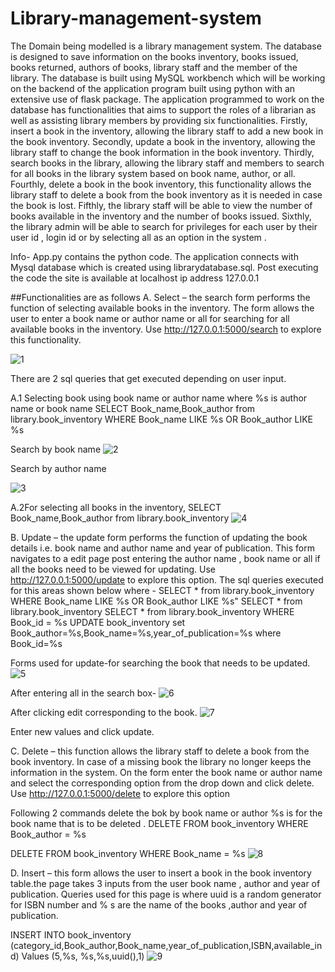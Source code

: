 # Library-management-system
The Domain being modelled is a library management system. The database is designed to save information on the books inventory, books issued, books returned, authors of books, library staff and the member of the library. The database is built using MySQL workbench which will be working on the backend of the application program built using python with an extensive use of flask package. The application programmed to work on the database has functionalities that aims to support the roles of a librarian as well as assisting library members by providing six functionalities. Firstly, insert a book in the inventory, allowing the library staff to add a new book in the book inventory. Secondly, update a book in the inventory, allowing the library staff to change the book information in the book inventory. Thirdly, search books in the library, allowing the library staff and members to search for all books in the library system based on book name, author, or all. Fourthly, delete a book in the book inventory, this functionality allows the library staff to delete a book from the book inventory as it is needed in case the book is lost. Fifthly, the library staff will be able to view the number of books available in the inventory and the number of books issued. Sixthly, the library admin will be able to search for privileges for each user by their user id , login id or by selecting all as an option in the system .

Info-
App.py contains the python code.
The application connects with Mysql database which is created using librarydatabase.sql.
Post executing the code the site is available at localhost ip address 127.0.0.1

##Functionalities are as follows
A.	Select – the search form performs the function of selecting available books in the inventory. The form allows the user to enter a book name or author name or all for searching for all available books in the inventory. Use http://127.0.0.1:5000/search to explore this functionality.


![1](https://user-images.githubusercontent.com/62599559/91018674-39765b80-e633-11ea-81f1-d4b497ae5d00.png)



 
There are 2 sql queries that get executed depending on user input.

A.1 Selecting book using book name or author name where %s is author name or book name
SELECT Book_name,Book_author from library.book_inventory WHERE Book_name LIKE %s OR Book_author LIKE %s 

Search by book name
![2](https://user-images.githubusercontent.com/62599559/91018676-3a0ef200-e633-11ea-955e-9714a9a4dceb.png)

 

Search by author name
 
![3](https://user-images.githubusercontent.com/62599559/91018679-3a0ef200-e633-11ea-9885-37c7c0a4bd0f.png)



A.2For selecting all books in the inventory,
SELECT Book_name,Book_author from library.book_inventory
![4](https://user-images.githubusercontent.com/62599559/91018680-3aa78880-e633-11ea-8ff1-a138f5859c7f.png)


 


B.	Update – the update form performs the function of updating the book details i.e. book name and author name and year of publication. This form navigates to a edit page post entering the author name , book name or all if all the books need to be  viewed for updating. Use http://127.0.0.1:5000/update to explore this option.
The sql queries executed for this areas shown below where -
SELECT * from library.book_inventory WHERE Book_name LIKE %s OR Book_author LIKE %s"
SELECT * from library.book_inventory
SELECT * from library.book_inventory WHERE Book_id = %s
UPDATE book_inventory set Book_author=%s,Book_name=%s,year_of_publication=%s where Book_id=%s


Forms used for update-for searching the book that needs to be updated.
 ![5](https://user-images.githubusercontent.com/62599559/91018684-3b401f00-e633-11ea-84e9-f0996e6e62f9.png)

After entering all in the search box-
![6](https://user-images.githubusercontent.com/62599559/91018685-3bd8b580-e633-11ea-966a-87b88887bedb.png)

 

After clicking edit corresponding to the book.
![7](https://user-images.githubusercontent.com/62599559/91018687-3bd8b580-e633-11ea-8c85-9b252701ed11.png)

 

Enter new values and click update.



C.	Delete – this function allows the library staff to delete a book from the book inventory. In case of a missing book the library no longer keeps the information in the system. On the form enter the book name or author name and select the corresponding option from the drop down and click delete. Use http://127.0.0.1:5000/delete to explore this option

Following 2 commands delete the bok by book name or author %s is for the book name that is to be deleted . 
DELETE FROM book_inventory WHERE Book_author = %s

DELETE FROM book_inventory WHERE Book_name = %s
![8](https://user-images.githubusercontent.com/62599559/91018688-3c714c00-e633-11ea-8cf8-de279ad5b155.png)

 
D.	Insert – this form allows the user to insert  a book in the book inventory table.the page takes 3 inputs from the user book name , author and year of publication. Queries used for this page is where uuid is a random generator for ISBN number and % s are the name of the books ,author and year of publication.
   
INSERT INTO book_inventory (category_id,Book_author,Book_name,year_of_publication,ISBN,available_ind) Values (5,%s, %s,%s,uuid(),1)
 ![9](https://user-images.githubusercontent.com/62599559/91018672-38452e80-e633-11ea-853c-87dc98daa38f.png)
            

